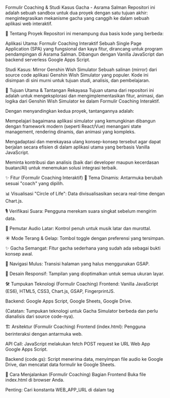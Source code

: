 Formulir Coaching & Studi Kasus Gacha - Asrama Salman
Repositori ini adalah sebuah sandbox untuk dua proyek dengan satu tujuan akhir: mengintegrasikan mekanisme gacha yang canggih ke dalam sebuah aplikasi web interaktif.

📝 Tentang Proyek
Repositori ini menampung dua basis kode yang berbeda:

Aplikasi Utama: Formulir Coaching Interaktif
Sebuah Single Page Application (SPA) yang fungsional dan kaya fitur, dirancang untuk program pendampingan di Asrama Salman. Dibangun dengan Vanilla JavaScript dan backend serverless Google Apps Script.

Studi Kasus: Mirror Genshin Wish Simulator
Sebuah salinan (mirror) dari source code aplikasi Genshin Wish Simulator yang populer. Kode ini disimpan di sini murni untuk tujuan studi, analisis, dan pembelajaran.

🎯 Tujuan Utama & Tantangan Rekayasa
Tujuan utama dari repositori ini adalah untuk mengeksplorasi dan mengimplementasikan fitur, animasi, dan logika dari Genshin Wish Simulator ke dalam Formulir Coaching Interaktif.

Dengan menyandingkan kedua proyek, tantangannya adalah:

Mempelajari bagaimana aplikasi simulator yang kemungkinan dibangun dengan framework modern (seperti React/Vue) menangani state management, rendering dinamis, dan animasi yang kompleks.

Mengadaptasi dan merekayasa ulang konsep-konsep tersebut agar dapat berjalan secara efisien di dalam aplikasi utama yang berbasis Vanilla JavaScript.

Meminta kontribusi dan analisis (baik dari developer maupun kecerdasan buatan/AI) untuk menemukan solusi integrasi terbaik.

✨ Fitur (Formulir Coaching Interaktif)
🎨 Tema Dinamis: Antarmuka berubah sesuai "coach" yang dipilih.

📊 Visualisasi "Circle of Life": Data divisualisasikan secara real-time dengan Chart.js.

🎙️ Verifikasi Suara: Pengguna merekam suara singkat sebelum mengirim data.

🎵 Pemutar Audio Latar: Kontrol penuh untuk musik latar dan murottal.

☀️ Mode Terang & Gelap: Tombol toggle dengan preferensi yang tersimpan.

✨ Gacha Semangat: Fitur gacha sederhana yang sudah ada sebagai bukti konsep awal.

🚀 Navigasi Mulus: Transisi halaman yang halus menggunakan GSAP.

📱 Desain Responsif: Tampilan yang dioptimalkan untuk semua ukuran layar.

🛠️ Tumpukan Teknologi (Formulir Coaching)
Frontend: Vanilla JavaScript (ES6), HTML5, CSS3, Chart.js, GSAP, FingerprintJS.

Backend: Google Apps Script, Google Sheets, Google Drive.

(Catatan: Tumpukan teknologi untuk Gacha Simulator berbeda dan perlu dianalisis dari source code-nya).

🏗️ Arsitektur (Formulir Coaching)
Frontend (index.html): Pengguna berinteraksi dengan antarmuka web.

API Call: JavaScript melakukan fetch POST request ke URL Web App Google Apps Script.

Backend (code.gs): Script menerima data, menyimpan file audio ke Google Drive, dan mencatat data formulir ke Google Sheets.

🚀 Cara Menjalankan (Formulir Coaching)
Bagian Frontend
Buka file index.html di browser Anda.

Penting: Cari konstanta WEB_APP_URL di dalam tag <script> dan ganti nilainya dengan URL deployment Google Apps Script Anda.

Bagian Backend
Siapkan Google Services: Buat 2 Google Sheets (publik & privat) dan 1 folder Google Drive. Catat semua ID-nya.

Buat Google Apps Script:

Buka script.google.com dan buat proyek baru.

Salin konten dari codesatu.js ke dalamnya.

Update variabel FOLDER_ID dan PRIVATE_SHEET_ID dengan ID yang sudah Anda catat.

Deploy sebagai Web App:

Klik "Deploy" > "New deployment".

Pilih tipe "Web app" dan atur akses ke "Anyone".

Salin URL Web app yang dihasilkan dan masukkan ke WEB_APP_URL di frontend.

Dibuat dengan semangat dan secangkir kopi. ☕
